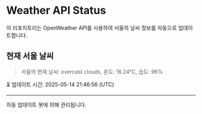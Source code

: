 
# Weather API Status

이 리포지토리는 OpenWeather API를 사용하여 서울의 날씨 정보를 자동으로 업데이트합니다.

## 현재 서울 날씨
> 서울의 현재 날씨: overcast clouds, 온도: 16.24°C, 습도: 96%

⏳ 업데이트 시간: 2025-05-14 21:46:56 (UTC)

---
자동 업데이트 봇에 의해 관리됩니다.
